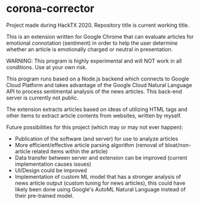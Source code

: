 # corona-corrector

Project made during HackTX 2020. Repository title is current working title.

This is an extension written for Google Chrome that can evaluate articles for emotional connotation (sentiment) in order to help the user determine whether an article is emotionally charged or neutral in presentation.

WARNING: This program is highly experimental and will NOT work in all conditions.
Use at your own risk.

This program runs based on a Node.js backend which connects to Google Cloud Platform and takes advantage of the Google Cloud Natural Language API to process sentimental analysis of the news articles. This back-end server is currently not public.

The extension extracts articles based on ideas of utilizing HTML tags and other items to extract article contents from websites, written by myself.

Future possibilities for this project (which may or may not ever happen):

- Publication of the software (and server) for use to analyze articles
- More efficient/effective article parsing algorithm (removal of bloat/non-article related items within the article)
- Data transfer between server and extension can be improved (current implementation causes issues)
- UI/Design could be improved
- Implementation of custom ML model that has a stronger analysis of news article output (custom tuning for news articles), this could have likely been done using Google's AutoML Natural Language instead of their pre-trained model.